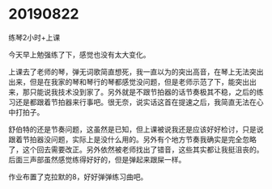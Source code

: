 # 20190822

练琴2小时+上课

今天早上勉强练了下，感觉也没有太大变化。

上课去了老师的琴，弹无词歌简直想死，我一直以为的突出高音，在琴上无法突出出来，但是在我家的琴和琴行的琴都感觉没问题，但是老师示范了下，能突出出来，那只能说我技术没到家了。另外就是不跟节拍器的话节奏极其不稳，之后的练习还是都跟着节拍器来行事吧。很无奈，说实话这首在提速之后，我简直无法在心中打拍子。

舒伯特的还是节奏问题，这虽然是已知，但上课被说我还是应该好好检讨，只是说跟着节拍器没问题，实际上是没什么用的。另外有个地方节奏我确实是完全忽略了，这个回去需要改正。另外依然被老师找出了错音，这些其实都让我挺沮丧的。后面三声部虽然感觉练得好好的，但是弹起来跟屎一样。

作业布置了克拉默的8，好好弹弹练习曲吧。
